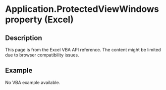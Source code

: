 # Application.ProtectedViewWindows property (Excel)

## Description
This page is from the Excel VBA API reference. The content might be limited due to browser compatibility issues.

## Example
No VBA example available.
